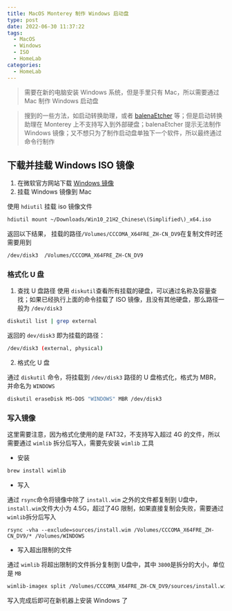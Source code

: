```yaml
---
title: MacOS Monterey 制作 Windows 启动盘
type: post
date: 2022-06-30 11:37:22
tags:
  - MacOS
  - Windows
  - ISO
  - HomeLab
categories:
  - HomeLab
---
```



> 需要在新的电脑安装 Windows 系统，但是手里只有 Mac，所以需要通过 Mac 制作 Windows 启动盘

> 搜到的一些方法，如启动转换助理，或者 [balenaEtcher](https://www.balena.io/etcher/) 等；但是启动转换助理在 Monterey 上不支持写入到外部硬盘；balenaEtcher 提示无法制作 Windows 镜像；又不想只为了制作启动盘单独下一个软件，所以最终通过命令行制作

## 下载并挂载 Windows ISO 镜像

1. 在微软官方网站下载 [Windows 镜像](https://www.microsoft.com/software-download/windows11)
2. 挂载 Windows 镜像到 Mac

使用 `hdiutil` 挂载 iso 镜像文件

```bash
hdiutil mount ~/Downloads/Win10_21H2_Chinese\(Simplified\)_x64.iso
```

返回以下结果， 挂载的路径`/Volumes/CCCOMA_X64FRE_ZH-CN_DV9`在复制文件时还需要用到

```bash
/dev/disk3  /Volumes/CCCOMA_X64FRE_ZH-CN_DV9
```

### 格式化 U 盘

1. 查找 U 盘路径
   使用 `diskutil`查看所有挂载的硬盘，可以通过名称及容量查找；如果已经执行上面的命令挂载了 ISO 镜像，且没有其他硬盘，那么路径一般为 `/dev/disk3`

```bash
diskutil list | grep external
```

返回的 `dev/disk3` 即为挂载的路径：

```bash
/dev/disk3 (external, physical)
```

2. 格式化 U 盘

通过 `diskutil` 命令，将挂载到 `/dev/disk3` 路径的 U 盘格式化，格式为 MBR，并命名为 `WINDOWS`

```bash
diskutil eraseDisk MS-DOS "WINDOWS" MBR /dev/disk3
```

### 写入镜像

这里需要注意，因为格式化使用的是 FAT32，不支持写入超过 4G 的文件，所以需要通过 `wimlib` 拆分后写入，需要先安装 `wimlib` 工具

- 安装

```bash
brew install wimlib
```

- 写入

通过 `rsync`命令将镜像中除了 `install.wim` 之外的文件都复制到 U盘中，`install.wim`文件大小为 4.5G，超过了4G 限制，如果直接复制会失败，需要通过 `wimlib`拆分后写入

```
rsync -vha --exclude=sources/install.wim /Volumes/CCCOMA_X64FRE_ZH-CN_DV9/* /Volumes/WINDOWS
```

- 写入超出限制的文件

通过 `wimlib` 将超出限制的文件拆分复制到 U盘中，其中 `3800`是拆分的大小，单位是 `MB`

```bash
wimlib-imagex split /Volumes/CCCOMA_X64FRE_ZH-CN_DV9/sources/install.wim /Volumes/WINDOWS/sources/install.swm 3800
```

写入完成后即可在新机器上安装 Windows 了
